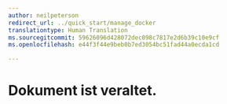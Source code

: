 ```yaml
---
author: neilpeterson
redirect_url: ../quick_start/manage_docker
translationtype: Human Translation
ms.sourcegitcommit: 59626096d428072dec098c7817e2d6b39c10e9cf
ms.openlocfilehash: e44f3f44e9beb0b7ed3054bc51fad44a0ecda1cd

---
```


# Dokument ist veraltet.



<!--HONumber=Sep16_HO2-->


